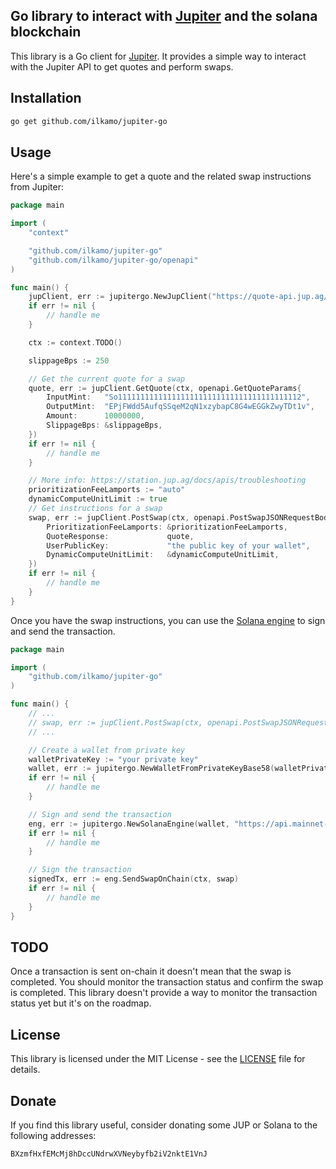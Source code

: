 ## Go library to interact with [Jupiter](https://jup.ag) and the solana blockchain

This library is a Go client for [Jupiter](https://jup.ag). It provides a simple way to interact with the Jupiter API to get quotes and perform swaps.

## Installation

```bash
go get github.com/ilkamo/jupiter-go
```

## Usage

Here's a simple example to get a quote and the related swap instructions from Jupiter:

```go
package main

import (
	"context"

	"github.com/ilkamo/jupiter-go"
	"github.com/ilkamo/jupiter-go/openapi"
)

func main() {
	jupClient, err := jupitergo.NewJupClient("https://quote-api.jup.ag/v6")
	if err != nil {
		// handle me
	}

	ctx := context.TODO()

	slippageBps := 250

	// Get the current quote for a swap
	quote, err := jupClient.GetQuote(ctx, openapi.GetQuoteParams{
		InputMint:   "So11111111111111111111111111111111111111112",
		OutputMint:  "EPjFWdd5AufqSSqeM2qN1xzybapC8G4wEGGkZwyTDt1v",
		Amount:      10000000,
		SlippageBps: &slippageBps,
	})
	if err != nil {
		// handle me
	}

	// More info: https://station.jup.ag/docs/apis/troubleshooting
	prioritizationFeeLamports := "auto"
	dynamicComputeUnitLimit := true
	// Get instructions for a swap
	swap, err := jupClient.PostSwap(ctx, openapi.PostSwapJSONRequestBody{
		PrioritizationFeeLamports: &prioritizationFeeLamports,
		QuoteResponse:             quote,
		UserPublicKey:             "the public key of your wallet",
		DynamicComputeUnitLimit:   &dynamicComputeUnitLimit,
	})
	if err != nil {
		// handle me
	}
}
```

Once you have the swap instructions, you can use the [Solana engine](engine.go) to sign and send the transaction.

```go
package main

import (
	"github.com/ilkamo/jupiter-go"
)

func main() {
	// ...
	// swap, err := jupClient.PostSwap(ctx, openapi.PostSwapJSONRequestBody{...})
	// ...

	// Create a wallet from private key
	walletPrivateKey := "your private key"
	wallet, err := jupitergo.NewWalletFromPrivateKeyBase58(walletPrivateKey)
	if err != nil {
		// handle me
	}

	// Sign and send the transaction
	eng, err := jupitergo.NewSolanaEngine(wallet, "https://api.mainnet-beta.solana.com")
	if err != nil {
		// handle me
	}

	// Sign the transaction
	signedTx, err := eng.SendSwapOnChain(ctx, swap)
	if err != nil {
		// handle me
	}
}
```

## TODO

Once a transaction is sent on-chain it doesn't mean that the swap is completed. You should monitor the transaction status and confirm the swap is completed. This library doesn't provide a way to monitor the transaction status yet but it's on the roadmap.

## License

This library is licensed under the MIT License - see the [LICENSE](LICENSE) file for details.

## Donate

If you find this library useful, consider donating some JUP or Solana to the following addresses:

`BXzmfHxfEMcMj8hDccUNdrwXVNeybyfb2iV2nktE1VnJ`
